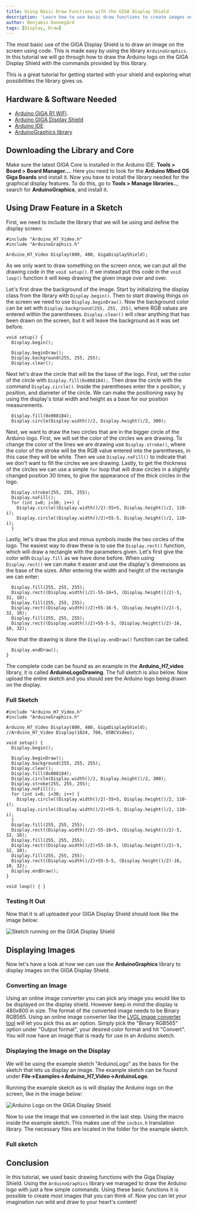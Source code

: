 ```yaml
---
title: Using Basic Draw Functions with the GIGA Display Shield
description: 'Learn how to use basic draw functions to create images on the GIGA Display Shield.'
author: Benjamin Dannegård
tags: [Display, Draw]
---
```


The most basic use of the GIGA Display Shield is to draw an image on the screen using code. This is made easy by using the library `ArduinoGraphics`. In this tutorial we will go through how to draw the Arduino logo on the GIGA Display Shield with the commands provided by this library.

This is a great tutorial for getting started with your shield and exploring what possibilities the library gives us.

## Hardware & Software Needed

- [Arduino GIGA R1 WiFi](/hardware/giga-r1).
- [Arduino GIGA Display Shield](/hardware/giga-display-shield)
- [Arduino IDE](https://www.arduino.cc/en/software)
- [ArduinoGraphics library](https://www.arduino.cc/reference/en/libraries/arduinographics/)

## Downloading the Library and Core

Make sure the latest GIGA Core is installed in the Arduino IDE. **Tools > Board > Board Manager...**. Here you need to look for the **Arduino Mbed OS Giga Boards** and install it. Now you have to install the library needed for the graphical display features. To do this, go to **Tools > Manage libraries..**, search for **ArduinoGraphics**, and install it.

## Using Draw Feature in a Sketch

First, we need to include the library that we will be using and define the display screen:

```arduino
#include "Arduino_H7_Video.h"
#include "ArduinoGraphics.h"

Arduino_H7_Video Display(800, 480, GigaDisplayShield);
```

As we only want to draw something on the screen once, we can put all the drawing code in the `void setup()`. If we instead put this code in the `void loop()` function it will keep drawing the given image over and over.

Let's first draw the background of the image. Start by initializing the display class from the library with `Display.begin()`. Then to start drawing things on the screen we need to use `Display.beginDraw()`. Now the background color can be set with `Display.background(255, 255, 255)`, where RGB values are entered within the parentheses. `Display.clear()` will clear anything that has been drawn on the screen, but it will leave the background as it was set before.


```arduino
void setup() {
  Display.begin();
  
  Display.beginDraw();
  Display.background(255, 255, 255);
  Display.clear();
```

Next let's draw the circle that will be the base of the logo. First, set the color of the circle with `Display.fill(0x008184);`. Then draw the circle with the command `Display.circle()`. Inside the parentheses enter the x position, y position, and diameter of the circle. We can make the positioning easy by using the display's total width and height as a base for our position measurements.

```arduino
  Display.fill(0x008184);
  Display.circle(Display.width()/2, Display.height()/2, 300);
```

Next, we want to draw the two circles that are in the bigger circle of the Arduino logo. First, we will set the color of the circles we are drawing. To change the color of the lines we are drawing use `Display.stroke()`, where the color of the stroke will be the RGB value entered into the parentheses, in this case they will be white. Then we use `Display.noFill()` to indicate that we don't want to fill the circles we are drawing. Lastly, to get the thickness of the circles we can use a simple `for` loop that will draw circles in a slightly changed position 30 times, to give the appearance of the thick circles in the logo. 

```arduino
  Display.stroke(255, 255, 255);
  Display.noFill();
  for (int i=0; i<30; i++) {
    Display.circle((Display.width()/2)-55+5, Display.height()/2, 110-i);
    Display.circle((Display.width()/2)+55-5, Display.height()/2, 110-i);
  }
```

Lastly, let's draw the plus and minus symbols inside the two circles of the logo. The easiest way to draw these is to use the `Display.rect()` function, which will draw a rectangle with the parameters given. Let's first give the color with `Display.fill` as we have done before. When using `Display.rect()` we can make it easier and use the display's dimensions as the base of the sizes. After entering the width and height of the rectangle we can enter:

```arduino
  Display.fill(255, 255, 255);
  Display.rect((Display.width()/2)-55-16+5, (Display.height()/2)-5, 32, 10);
  Display.fill(255, 255, 255);
  Display.rect((Display.width()/2)+55-16-5, (Display.height()/2)-5, 32, 10);
  Display.fill(255, 255, 255);
  Display.rect((Display.width()/2)+55-5-5, (Display.height()/2)-16, 10, 32);
```

Now that the drawing is done the `Display.endDraw()` function can be called.

```arduino
  Display.endDraw();
}
```

The complete code can be found as an example in the **Arduino_H7_video** library, it is called **ArduinoLogoDrawing**. The full sketch is also below. Now upload the entire sketch and you should see the Arduino logo being drawn on the display. 

### Full Sketch

```arduino
#include "Arduino_H7_Video.h"
#include "ArduinoGraphics.h"

Arduino_H7_Video Display(800, 480, GigaDisplayShield);
//Arduino_H7_Video Display(1024, 768, USBCVideo);

void setup() {
  Display.begin();
  
  Display.beginDraw();
  Display.background(255, 255, 255);
  Display.clear();
  Display.fill(0x008184);
  Display.circle(Display.width()/2, Display.height()/2, 300);
  Display.stroke(255, 255, 255);
  Display.noFill();
  for (int i=0; i<30; i++) {
    Display.circle((Display.width()/2)-55+5, Display.height()/2, 110-i);
    Display.circle((Display.width()/2)+55-5, Display.height()/2, 110-i);
  }
  Display.fill(255, 255, 255);
  Display.rect((Display.width()/2)-55-16+5, (Display.height()/2)-5, 32, 10);
  Display.fill(255, 255, 255);
  Display.rect((Display.width()/2)+55-16-5, (Display.height()/2)-5, 32, 10);
  Display.fill(255, 255, 255);
  Display.rect((Display.width()/2)+55-5-5, (Display.height()/2)-16, 10, 32);
  Display.endDraw();
}

void loop() { }

```

### Testing It Out

Now that it is all uploaded your GIGA Display Shield should look like the image below:

![Sketch running on the GIGA Display Shield](assets/draw-on-shield.jpg)

## Displaying Images

Now let's have a look at how we can use the **ArduinoGraphics** library to display images on the GIGA Display Shield.

### Converting an Image

Using an online image converter you can pick any image you would like to be displayed on the display shield. However keep in mind the display is 480x800 in size. The format of the converted image needs to be Binary RGB565. Using an online image converter like the [LVGL image converter tool](https://lvgl.io/tools/imageconverter) will let you pick this as an option. Simply pick the "Binary RGB565" option under "Output format", your desired color format and hit "Convert". You will now have an image that is ready for use in an Arduino sketch.

### Displaying the Image on the Display

We will be using the example sketch "ArduinoLogo" as the basis for the sketch that lets us display an image. The example sketch can be found under **File->Examples->Arduino_H7_Video->ArduinoLogo**.

Running the example sketch as is will display the Arduino logo on the screen, like in the image below:

![Arduino Logo on the GIGA Display Shield]()

Now to use the image that we converted in the last step. Using the macro inside the example sketch. This makes use of the `incbin.h` translation library. The necessary files are located in the folder for the example sketch. 


### Full sketch

## Conclusion

In this tutorial, we used basic drawing functions with the Giga Display Shield. Using the `ArduinoGraphics` library we managed to draw the Arduino logo with just a few simple commands. Using these basic functions it is possible to create most images that you can think of. Now you can let your imagination run wild and draw to your heart's content!